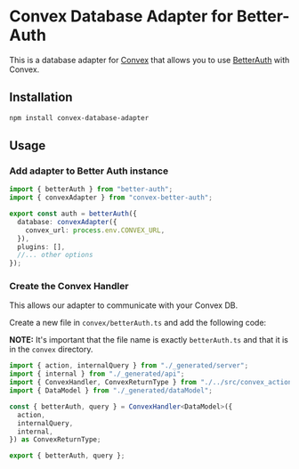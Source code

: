 # Convex Database Adapter for Better-Auth

This is a database adapter for [Convex](https://www.convex.dev/) that allows you to use [BetterAuth](https://www.better-auth.com/) with Convex.

## Installation

```bash
npm install convex-database-adapter
```

## Usage

### Add adapter to Better Auth instance

```ts
import { betterAuth } from "better-auth";
import { convexAdapter } from "convex-better-auth";

export const auth = betterAuth({
  database: convexAdapter({
    convex_url: process.env.CONVEX_URL,
  }),
  plugins: [],
  //... other options
});
```

### Create the Convex Handler

This allows our adapter to communicate with your Convex DB.

Create a new file in `convex/betterAuth.ts` and add the following code:

**NOTE:** It's important that the file name is exactly `betterAuth.ts` and that it is in the `convex` directory.

```ts
import { action, internalQuery } from "./_generated/server";
import { internal } from "./_generated/api";
import { ConvexHandler, ConvexReturnType } from "./../src/convex_action";
import { DataModel } from "./_generated/dataModel";

const { betterAuth, query } = ConvexHandler<DataModel>({
  action,
  internalQuery,
  internal,
}) as ConvexReturnType;

export { betterAuth, query };
```